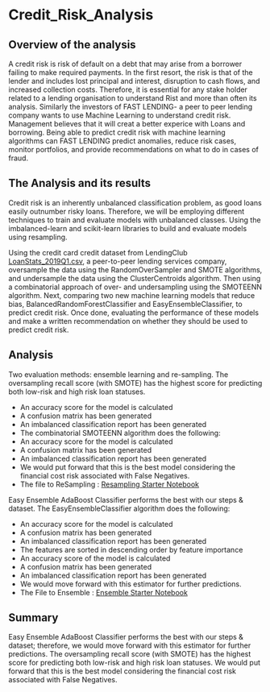 # Credit_Risk_Analysis

## Overview of the analysis
A credit risk is risk of default on a debt that may arise from a borrower failing to make required payments. In the first resort, the risk is that of the lender and includes lost principal and interest, disruption to cash flows, and increased collection costs. Therefore, it is essential for any stake holder related to a lending organisation to understand Rist and more than often its analysis. 
Similarly the investors of FAST LENDING- a peer to peer lending company wants to use Machine Learning to understand credit risk. Management believes that it will creat a better experice with Loans and borrowing. Being able to predict credit risk with machine learning algorithms can FAST LENDING predict anomalies, reduce risk cases, monitor portfolios, and provide recommendations on what to do in cases of fraud.

## The Analysis and its results 

Credit risk is an inherently unbalanced classification problem, as good loans easily outnumber risky loans. Therefore, we will be employing different techniques to train and evaluate models with unbalanced classes. Using the imbalanced-learn and scikit-learn libraries to build and evaluate models using resampling.

Using the credit card credit dataset from LendingClub [LoanStats_2019Q1.csv](), a peer-to-peer lending services company, oversample the data using the RandomOverSampler and SMOTE algorithms, and undersample the data using the ClusterCentroids algorithm. Then using a combinatorial approach of over- and undersampling using the SMOTEENN algorithm. Next, comparing two new machine learning models that reduce bias, BalancedRandomForestClassifier and EasyEnsembleClassifier, to predict credit risk. Once done, evaluating the performance of these models and make a written recommendation on whether they should be used to predict credit risk.

## Analysis 

Two evaluation methods: ensemble learning and re-sampling.
The oversampling recall score (with SMOTE) has the highest score for predicting both low-risk and high risk loan statuses.
- An accuracy score for the model is calculated 
- A confusion matrix has been generated 
- An imbalanced classification report has been generated 
- The combinatorial SMOTEENN algorithm does the following:
- An accuracy score for the model is calculated 
- A confusion matrix has been generated 
- An imbalanced classification report has been generated
- We would put forward that this is the best model considering the financial cost risk associated with False Negatives. 
- The file to ReSampling : [Resampling Starter Notebook](credit_risk_resampling.ipynb)

Easy Ensemble AdaBoost Classifier performs the best with our steps & dataset. 
The EasyEnsembleClassifier algorithm does the following: 
- An accuracy score for the model is calculated 
- A confusion matrix has been generated 
- An imbalanced classification report has been generated 
- The features are sorted in descending order by feature importance 
- An accuracy score of the model is calculated 
- A confusion matrix has been generated 
- An imbalanced classification report has been generated 
- We would move forward with this estimator for further predictions.
- The File to Ensemble : [Ensemble Starter Notebook](credit_risk_ensemble.ipynb)


## Summary
Easy Ensemble AdaBoost Classifier performs the best with our steps & dataset; therefore, we would move forward with this estimator for further predictions.
The oversampling recall score (with SMOTE) has the highest score for predicting both low-risk and high risk loan statuses. We would put forward that this is the best model considering the financial cost risk associated with False Negatives.


